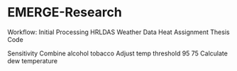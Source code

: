 # EMERGE-Research
Workflow:
  Initial Processing HRLDAS Weather Data
  Heat Assignment
  Thesis Code
  
Sensitivity 
  Combine alcohol tobacco
  Adjust temp threshold
    95
    75
  Calculate dew temperature